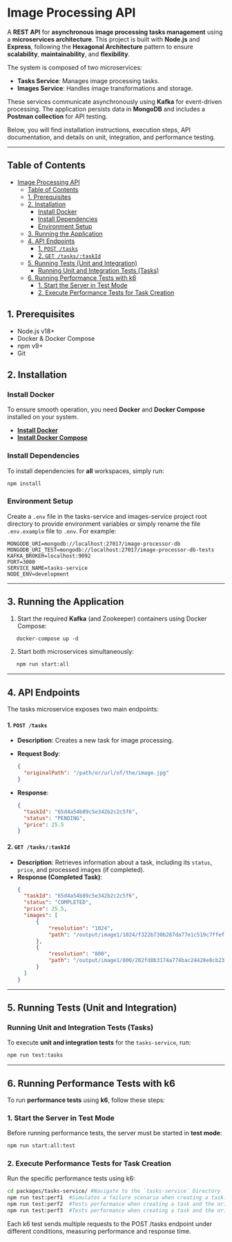 # Image Processing API

A **REST API** for **asynchronous image processing tasks management** using a **microservices architecture**. This project is built with **Node.js** and **Express**, following the **Hexagonal Architecture** pattern to ensure **scalability**, **maintainability**, and **flexibility**.

The system is composed of two microservices:

- **Tasks Service**: Manages image processing tasks.
- **Images Service**: Handles image transformations and storage.

These services communicate asynchronously using **Kafka** for event-driven processing. The application persists data in **MongoDB** and includes a **Postman collection** for API testing.

Below, you will find installation instructions, execution steps, API documentation, and details on unit, integration, and performance testing.

---

## Table of Contents
- [Image Processing API](#image-processing-api)
  - [Table of Contents](#table-of-contents)
  - [1. Prerequisites](#1-prerequisites)
  - [2. Installation](#2-installation)
    - [Install Docker](#install-docker)
    - [Install Dependencies](#install-dependencies)
    - [Environment Setup](#environment-setup)
  - [3. Running the Application](#3-running-the-application)
  - [4. API Endpoints](#4-api-endpoints)
      - [1. `POST /tasks`](#1-post-tasks)
      - [2. `GET /tasks/:taskId`](#2-get-taskstaskid)
  - [5. Running Tests (Unit and Integration)](#5-running-tests-unit-and-integration)
    - [Running Unit and Integration Tests (Tasks)](#running-unit-and-integration-tests-tasks)
  - [6. Running Performance Tests with k6](#6-running-performance-tests-with-k6)
    - [1. Start the Server in Test Mode](#1-start-the-server-in-test-mode)
    - [2. Execute Performance Tests for Task Creation](#2-execute-performance-tests-for-task-creation)

## 1. Prerequisites
- Node.js v18+
- Docker & Docker Compose
- npm v9+
- Git

## 2. Installation
### Install Docker

To ensure smooth operation, you need **Docker** and **Docker Compose** installed on your system.

- **[Install Docker](https://docs.docker.com/get-docker/)**
- **[Install Docker Compose](https://docs.docker.com/compose/install/)**

### Install Dependencies

To install dependencies for **all** workspaces, simply run:

```bash
npm install
```
### Environment Setup

Create a `.env` file in the tasks-service and images-service project root directory to provide environment variables or simply rename the file `.env.example` file to `.env`. For example:

```plaintext
MONGODB_URI=mongodb://localhost:27017/image-processor-db
MONGODB_URI_TEST=mongodb://localhost:27017/image-processor-db-tests
KAFKA_BROKER=localhost:9092
PORT=3000
SERVICE_NAME=tasks-service
NODE_ENV=development
```

---

## 3. Running the Application
1. Start the required **Kafka** (and Zookeeper) containers using Docker Compose:
```markdown
   docker-compose up -d
   ```
2.	Start both microservices simultaneously:
```markdown
   npm run start:all
   ```

---

## 4. API Endpoints

The tasks microservice exposes two main endpoints:

#### 1. `POST /tasks`

- **Description**: Creates a new task for image processing.
- **Request Body**:

  ```json
  {
    "originalPath": "/path/or/url/of/the/image.jpg"
  }
  ```
- **Response**:
  ```json
  {
    "taskId": "65d4a54b89c5e342b2c2c5f6",
    "status": "PENDING",
    "price": 25.5
  }
  ```

#### 2. `GET /tasks/:taskId`

- **Description**: Retrieves information about a task, including its `status`, `price`, and processed images (if completed).
- **Response (Completed Task)**:
  ```json
  {
    "taskId": "65d4a54b89c5e342b2c2c5f6",
    "status": "COMPLETED",
    "price": 25.5,
    "images": [
        {
            "resolution": "1024",
            "path": "/output/image1/1024/f322b730b287da77e1c519c7ffef4fc2.jpg"
        },
        {
            "resolution": "800",
            "path": "/output/image1/800/202fd8b3174a774bac24428e8cb230a1.jpg"
        }
    ]
  }
  ```
---

## 5. Running Tests (Unit and Integration)

### Running Unit and Integration Tests (Tasks)

To execute **unit and integration tests** for the `tasks-service`, run:

```bash
npm run test:tasks
```
---

## 6. Running Performance Tests with k6

To run **performance tests** using **k6**, follow these steps:

### 1. Start the Server in Test Mode

Before running performance tests, the server must be started in **test mode**:

```bash
npm run start:all:test
```

### 2. Execute Performance Tests for Task Creation

Run the specific performance tests using k6:
```bash
cd packages/tasks-service/ #Navigate to the `tasks-service` Directory
npm run test:perf1  #Simulates a failure scenario when creating a task.
npm run test:perf2  #Tests performance when creating a task and the originalPath is a local path.
npm run test:perf3  #Tests performance when creating a task and the originalPath is a remote URL.
```
Each k6 test sends multiple requests to the POST /tasks endpoint under different conditions, measuring performance and response time.